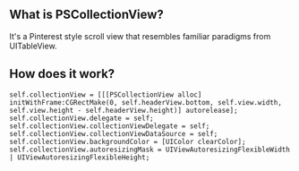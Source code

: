 What is PSCollectionView?
---
It's a Pinterest style scroll view that resembles familiar paradigms from UITableView.

How does it work?
---

`self.collectionView = [[[PSCollectionView alloc] initWithFrame:CGRectMake(0, self.headerView.bottom, self.view.width, self.view.height - self.headerView.height)] autorelease];`
`self.collectionView.delegate = self;`
`self.collectionView.collectionViewDelegate = self;`
`self.collectionView.collectionViewDataSource = self;`
`self.collectionView.backgroundColor = [UIColor clearColor];`
`self.collectionView.autoresizingMask = UIViewAutoresizingFlexibleWidth | UIViewAutoresizingFlexibleHeight;`